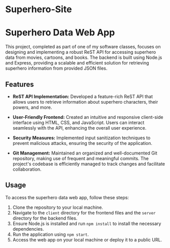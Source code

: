 # Superhero-Site

# Superhero Data Web App

This project, completed as part of one of my software classes, focuses on designing and implementing a robust ReST API for accessing superhero data from movies, cartoons, and books. The backend is built using Node.js and Express, providing a scalable and efficient solution for retrieving superhero information from provided JSON files.

## Features

- **ReST API Implementation:** Developed a feature-rich ReST API that allows users to retrieve information about superhero characters, their powers, and more.

- **User-Friendly Frontend:** Created an intuitive and responsive client-side interface using HTML, CSS, and JavaScript. Users can interact seamlessly with the API, enhancing the overall user experience.

- **Security Measures:** Implemented input sanitization techniques to prevent malicious attacks, ensuring the security of the application.

- **Git Management:** Maintained an organized and well-documented Git repository, making use of frequent and meaningful commits. The project's codebase is efficiently managed to track changes and facilitate collaboration.

## Usage

To access the superhero data web app, follow these steps:

1. Clone the repository to your local machine.
2. Navigate to the `client` directory for the frontend files and the `server` directory for the backend files.
3. Ensure Node.js is installed and run `npm install` to install the necessary dependencies.
4. Run the application using `npm start`.
5. Access the web app on your local machine or deploy it to a public URL.


